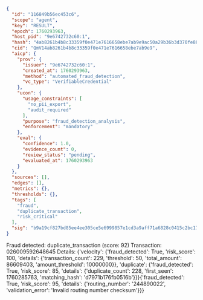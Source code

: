 ```json
{
  "id": "116849b56ec453c6",
  "scope": "agent",
  "key": "RESULT",
  "epoch": 1760293963,
  "host_pid": "9e6742732c60:1",
  "hash": "4ab8261b4b8c33359f0e471e7616658ebe7ab9e9ac50a29b36b3d370fe888f8e",
  "cid": "QmV14ab8261b4b8c33359f0e471e7616658ebe7ab9e9",
  "aicp": {
    "prov": {
      "issuer": "9e6742732c60:1",
      "created_at": 1760293963,
      "method": "automated_fraud_detection",
      "vc_type": "VerifiableCredential"
    },
    "ucon": {
      "usage_constraints": [
        "no_pii_export",
        "audit_required"
      ],
      "purpose": "fraud_detection_analysis",
      "enforcement": "mandatory"
    },
    "eval": {
      "confidence": 1.0,
      "evidence_count": 0,
      "review_status": "pending",
      "evaluated_at": 1760293963
    }
  },
  "sources": [],
  "edges": [],
  "metrics": {},
  "thresholds": {},
  "tags": [
    "fraud",
    "duplicate_transaction",
    "risk_critical"
  ],
  "sig": "b9a19cf827bd85ee4ee305ce5e6999857e1cd3a9aff71a6828c0415c2bc1758b"
}
```

Fraud detected: duplicate_transaction (score: 92)
Transaction: 026009592648645
Details: {'velocity': {'fraud_detected': True, 'risk_score': 100, 'details': {'transaction_count': 229, 'threshold': 50, 'total_amount': 86609403, 'amount_threshold': 10000000}}, 'duplicate': {'fraud_detected': True, 'risk_score': 85, 'details': {'duplicate_count': 228, 'first_seen': 1760285763, 'matching_hash': 'd7971b176fb0516b'}}}{'fraud_detected': True, 'risk_score': 95, 'details': {'routing_number': '244890022', 'validation_error': 'Invalid routing number checksum'}}}